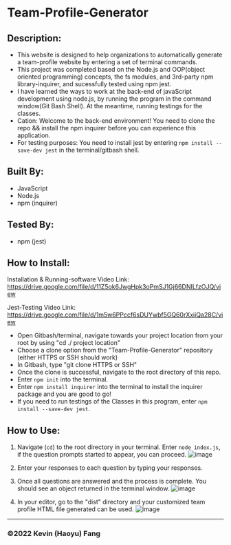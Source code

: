 # Team-Profile-Generator

## Description:

* This website is designed to help organizations to automatically generate a team-profile website by entering a set of terminal commands.
* This project was completed based on the Node.js and OOP(object oriented programming) concepts, the fs modules, and 3rd-party npm library-inquirer, and sucessfully tested using npm jest.
* I have learned the ways to work at the back-end of javaScript development using node.js, by running the program in the command window(Git Bash Shell). At the meantime, running testings for the classes.
* Cation: Welcome to the back-end environment! You need to clone the repo && install the npm inquirer before you can experience this application.
* For testing purposes: You need to install jest by entering `npm install --save-dev jest` in the terminal/gitbash shell.


## Built By:
* JavaScript
* Node.js
* npm (inquirer)

## Tested By:
* npm (jest)

## How to Install:
Installation & Running-software Video Link: <br>
https://drive.google.com/file/d/11Z5ok6JwgHpk3oPmSJ1Gj66DNILfzOJQ/view

Jest-Testing Video Link: <br>
https://drive.google.com/file/d/1m5w6PPccf6sDUYwbf5GQ60rXxiiQa28C/view


* Open Gitbash/terminal, navigate towards your project location from your root by using "cd ./ project location"
* Choose a clone option from the "Team-Profile-Generator" repository (either HTTPS or SSH should work)
* In Gitbash, type "git clone HTTPS or SSH"
* Once the clone is successful, navigate to the root directory of this repo.
* Enter `npm init` into the terminal.
* Enter `npm install inquirer` into the terminal to install the inquirer package and you are good to go!
* If you need to run testings of the Classes in this program, enter `npm install --save-dev jest`.




## How to Use:
1. Navigate (`cd`) to the root directory in your terminal. Enter `node index.js`, if the question prompts started to appear, you can proceed.
![image](https://user-images.githubusercontent.com/95199209/166088325-ec4f8ab7-4ffe-440d-bdcb-bcdf3ec40ad3.png)

2. Enter your responses to each question by typing your responses.

3. Once all questions are answered and the process is complete. You should see an object returned in the terminal window.
![image](https://user-images.githubusercontent.com/95199209/166088222-7cd36838-8d48-48d0-a049-2980ee0c8b14.png)

4. In your editor, go to the "dist" directory and your customized team profile HTML file generated can be used.
![image](https://user-images.githubusercontent.com/95199209/166088191-58b6eb84-11e5-440e-8bdc-9e576d7584f2.png)

---

### ©️2022 Kevin (Haoyu) Fang

